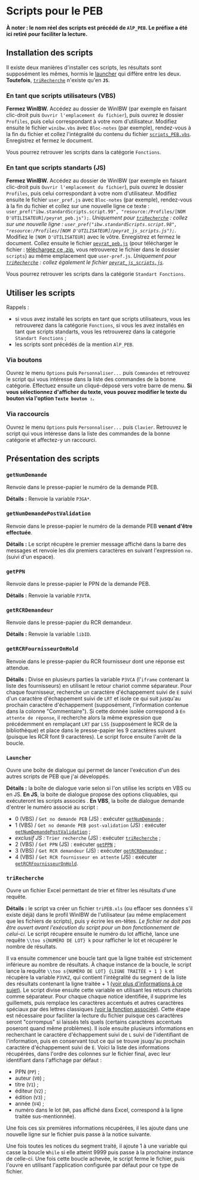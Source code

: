 # Scripts pour le PEB

__À noter : le nom réel des scripts est précédé de `AlP_PEB`. Le préfixe a été ici retiré pour faciliter la lecture.__

## Installation des scripts

Il existe deux manières d'installer ces scripts, les résultats sont supposément les mêmes, hormis le [launcher](#launcher) qui diffère entre les deux.
__Toutefois__, [`triRecherche`](#trirecherche) n'existe qu'en __`JS`__.


### En tant que scripts utilisateurs (VBS)

__Fermez WinIBW.__
Accédez au dossier de WinIBW (par exemple en faisant clic-droit puis `Ouvrir l'emplacement du fichier`), puis ouvrez le dossier `Profiles`, puis celui correspondant à votre nom d'utilisateur.
Modifiez ensuite le fichier `winibw.vbs` avec `Bloc-notes` (par exemple), rendez-vous à la fin du fichier et collez l'intégralité du contenu du fichier [`scripts_PEB.vbs`](https://github.com/Alban-Peyrat/Scripts-WinIBW/blob/main/scripts/scripts_PEB.vbs).
Enregistrez et fermez le document.

Vous pourrez retrouver les scripts dans la catégorie `Fonctions`.

### En tant que scripts standarts (JS)

__Fermez WinIBW.__
Accédez au dossier de WinIBW (par exemple en faisant clic-droit puis `Ouvrir l'emplacement du fichier`), puis ouvrez le dossier `Profiles`, puis celui correspondant à votre nom d'utilisateur.
Modifiez ensuite le fichier `user_pref.js` avec `Bloc-notes` (par exemple), rendez-vous à la fin du fichier et collez sur une nouvelle ligne ce texte : `user_pref("ibw.standardScripts.script.99", "resource:/Profiles/[NOM D'UTILISATEUR]/peyrat_peb.js");`.
_Uniquement pour [`triRecherche`](#trirecherche) : collez sur une nouvelle ligne : `user_pref("ibw.standardScripts.script.98", "resource:/Profiles/[NOM D'UTILISATEUR]/peyrat_js_scripts.js");`._
Modifiez le `[NOM D'UTILISATEUR]` avec le vôtre.
Enregistrez et fermez le document.
Collez ensuite le fichier [`peyrat_peb.js`](https://github.com/Alban-Peyrat/Scripts-WinIBW/blob/main/peyrat_peb.js) (pour télécharger le fichier : [téléchargez ce .zip](https://github.com/Alban-Peyrat/WinIBW/archive/refs/heads/main.zip), vous retrouverez le fichier dans le dossier `scripts`) au même emplacement que `user-pref.js`.
_Uniquement pour [`triRecherche`](#trirecherche) : collez également le fichier [`peyrat_js_scripts.js`](https://github.com/Alban-Peyrat/Scripts-WinIBW/blob/main/peyrat_js_scripts.js)._

Vous pourrez retrouver les scripts dans la catégorie `Standart Fonctions`.

## Utiliser les scripts

Rappels :
* si vous avez installé les scripts en tant que scripts utilisateurs, vous les retrouverez dans la catégorie `Fonctions`, si vous les avez installés en tant que scripts standarts, vous les retrouverez dans la catégorie `Standart Fonctions` ;
* les scripts sont précédés de la mention `AlP_PEB`.


### Via boutons

Ouvrez le menu `Options` puis `Personnaliser...` puis `Commandes` et retrouvez le script qui vous intéresse dans la liste des commandes de la bonne catégorie.
Effectuez ensuite un cliqué-déposé vers votre barre de menu.
__Si vous sélectionnez d'afficher du texte, vous pouvez modifier le texte du bouton via l'option `Texte bouton :`.__

### Via raccourcis

Ouvrez le menu `Options` puis `Personnaliser...` puis `Clavier`.
Retrouvez le script qui vous intéresse dans la liste des commandes de la bonne catégorie et affectez-y un raccourci.

## Présentation des scripts

### `getNumDemande`

Renvoie dans le presse-papier le numéro de la demande PEB.

__Détails :__ Renvoie la variable `P3GA*`.

### `getNumDemandePostValidation`

Renvoie dans le presse-papier le numéro de la demande PEB __venant d'être effectuée__.

__Détails :__ Le script récupère le premier message affiché dans la barre des messages et renvoie les dix premiers caractères en suivant l'expression `no.` (suivi d'un espace).

### `getPPN`

Renvoie dans le presse-papier le PPN de la demande PEB.

__Détails :__ Renvoie la variable `P3VTA`.

### `getRCRDemandeur`

Renvoie dans le presse-papier du RCR demandeur.

__Détails :__ Renvoie la variable `libID`.

### `getRCRFournisseurOnHold`

Renvoie dans le presse-papier du RCR fournisseur dont une réponse est attendue.

__Détails :__ Divise en plusieurs parties la variable `P3VCA` (l'`iframe` contenant la liste des fournisseurs) en utilisant le retour chariot comme séparateur.
Pour chaque fournisseur, recherche un caractère d'échappement suivi de `E` suivi d'un caractère d'échappement suivi de `LRT` et isole ce qui suit jusqu'au prochain caractère d'échappement (supposément, l'information contenue dans la colonne "Commentaire").
Si cette donnée isolée correspond à `En attente de réponse`, il recherche alors la même expression que précédemment en remplaçant `LRT` par `LSS` (supposément le RCR de la bibliothèque) et place dans le presse-papier les 9 caractères suivant (puisque les RCR font 9 caractères).
Le script force ensuite l'arrêt de la boucle.

### `Launcher`

Ouvre une boîte de dialogue qui permet de lancer l'exécution d'un des autres scripts de PEB que j'ai développés.

__Détails :__ la boîte de dialogue varie selon si l'on utilise les scripts en VBS ou en JS. __En JS__, la boite de dialogue propose des options cliquables, qui exécuteront les scripts associés . __En VBS__, la boîte de dialogue demande d'entrer le numéro associé au script :
  * 0 (VBS) / `Get no demande PEB` (JS) : exécuter [`getNumDemande`](#getnumdemande) ;
  * 1 (VBS) / `Get no demande PEB post-validation` (JS) : exécuter [`getNumDemandePostValidation`](#getnumdemandepostvalidation) ;
  * _exclusif JS :_ `Trier recherche` (JS) : exécuter [`triRecherche`](#trirecherche) ;
  * 2 (VBS) / `Get PPN` (JS) : exécuter [`getPPN`](#getppn) ;
  * 3 (VBS) / `Get RCR demandeur` (JS) : exécuter [`getRCRDemandeur`](#getrcrdemandeur) ;
  * 4 (VBS) / `Get RCR fournisseur en attente` (JS) : exécuter [`getRCRFournisseurOnHold`](#getrcrfournisseuronhold).

### `triRecherche`

Ouvre un fichier Excel permettant de trier et filtrer les résultats d'une requête.

__Détails :__ le script va créer un fichier `triPEB.xls` (ou effacer ses données s'il existe déjà) dans le profil WinIBW de l'utilisateur (au même emplacement que les fichiers de scripts), puis y écrire les en-têtes.
_Le fichier ne doit pas être ouvert avant l'exécution du script pour un bon fonctionnement de celui-ci._
Le script récupère ensuite le numéro du lot affiché, lance une requête `\\too s{NUMÉRO DE LOT} k` pour rafficher le lot et récupérer le nombre de résultats.

Il va ensuite commencer une boucle tant que la ligne traitée est strictement inférieure au nombre de résultats.
À chaque instance de la boucle, le script lance la requête `\\too s{NUMÉRO DE LOT} {LIGNE TRAITÉE + 1 } k` et récupère la variable `P3VKZ`, qui contient l'intégralité du segment de la liste des résultats contenant la ligne traitée + 1 [(voir plus d'informations à ce sujet)](./etude_fonctionement_WinIBW.md).
Le script divise ensuite cette variable en utilisant les retours chariots comme séparateur.
Pour chaque chaque notice identifiée, il supprime les guillemets, puis remplace les caractères accentués et autres caractères spéciaux par des lettres classiques [(voir la fonction associée)](./).
Cette étape est nécessaire pour faciliter la lecture du fichier puisque ces caractères seront "corrompus" si laissés tels quels (certains caractères accentués poseront quand même problèmes).
Il isole ensuite plusieurs informations en recherchant le caractère d'échappement suivi de `L` suivi de l'identifiant de l'information, puis en conservant tout ce qui se trouve jsuqu'au prochain caractère d'échappement suivi de `E`.
Voici la liste des informations récupérées, dans l'ordre des colonnes sur le fichier final, avec leur identifiant dans l'affichage par défaut :
* PPN (`PP`) ;
* auteur (`V0`) ;
* titre (`V1`) ;
* éditeur (`V2`) ;
* édition (`V3`) ;
* année (`V4`) ;
* numéro dans le lot (`NR`, pas affiché dans Excel, correspond à la ligne traitée sus-mentionnée).

Une fois ces six premières informations récupérées, il les ajoute dans une nouvelle ligne sur le fichier puis passe à la notice suivante.

Une fois toutes les notices du segment traité, il ajoute 1 à une variable qui casse la boucle `While` si elle atteint 9999 puis passe à la prochaine instance de celle-ci.
Une fois cette boucle achevée, le script ferme le fichier, puis l'ouvre en utilisant l'application configurée par défaut pour ce type de fichier.
